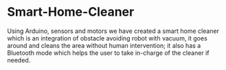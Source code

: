 # Smart-Home-Cleaner
Using Arduino, sensors and motors we have created a smart home cleaner which is an integration of obstacle avoiding robot with vacuum, it goes around and cleans the area without human intervention; it also has a Bluetooth mode which helps the user to take in-charge of the cleaner if needed.
